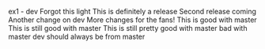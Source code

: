 ex1 - dev
Forgot this light
This is definitely a release
Second release coming
Another change on dev
More changes for the fans!
This is good with master
This is still good with master
This is still pretty good with master
bad with master
dev should always be from master

